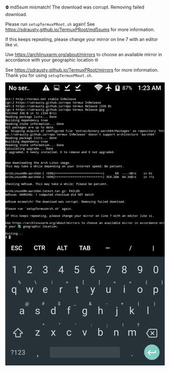 ⛔ md5sum mismatch! The download was corrupt. Removing failed download.

Please run `setupTermuxPRoot.sh` again! See https://sdrausty.github.io/TermuxPRoot/md5sums for more information.

If this keeps repeating, please change your mirror on line 7 with an editor like vi.

Use https://archlinuxarm.org/about/mirrors to choose an available mirror in accordance with your geographic location 🌐

See https://sdrausty.github.io/TermuxPRoot/mirrors for more information. Thank you for using `setupTermuxPRoot.sh`.

![md5sums.png](md5sums.png)
